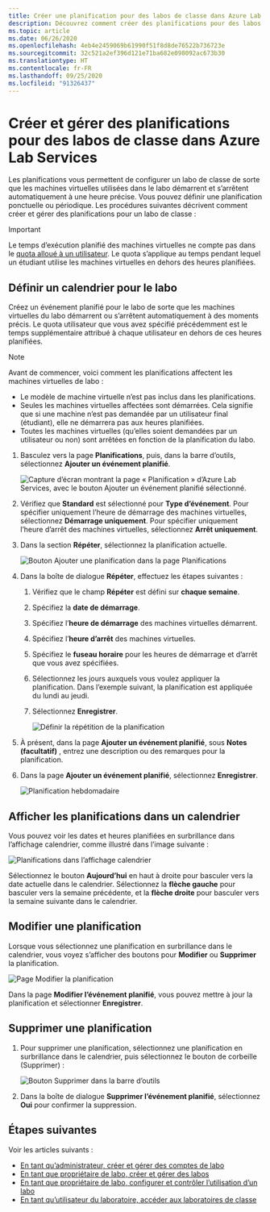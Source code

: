 ```yaml
---
title: Créer une planification pour des labos de classe dans Azure Lab Services | Microsoft Docs
description: Découvrez comment créer des planifications pour des labos de classe dans Azure Lab Services de sorte que les machines virtuelles utilisées dans les labos démarrent et s’arrêtent à une heure précise.
ms.topic: article
ms.date: 06/26/2020
ms.openlocfilehash: 4eb4e2459069b61990f51f8d8de76522b736723e
ms.sourcegitcommit: 32c521a2ef396d121e71ba682e098092ac673b30
ms.translationtype: HT
ms.contentlocale: fr-FR
ms.lasthandoff: 09/25/2020
ms.locfileid: "91326437"
---
```

# <a name="create-and-manage-schedules-for-classroom-labs-in-azure-lab-services"></a>Créer et gérer des planifications pour des labos de classe dans Azure Lab Services 
Les planifications vous permettent de configurer un labo de classe de sorte que les machines virtuelles utilisées dans le labo démarrent et s’arrêtent automatiquement à une heure précise. Vous pouvez définir une planification ponctuelle ou périodique. Les procédures suivantes décrivent comment créer et gérer des planifications pour un labo de classe : 

> [!IMPORTANT]
> Le temps d’exécution planifié des machines virtuelles ne compte pas dans le [quota alloué à un utilisateur](how-to-configure-student-usage.md#set-quotas-for-users). Le quota s’applique au temps pendant lequel un étudiant utilise les machines virtuelles en dehors des heures planifiées. 

## <a name="set-a-schedule-for-the-lab"></a>Définir un calendrier pour le labo
Créez un événement planifié pour le labo de sorte que les machines virtuelles du labo démarrent ou s’arrêtent automatiquement à des moments précis. Le quota utilisateur que vous avez spécifié précédemment est le temps supplémentaire attribué à chaque utilisateur en dehors de ces heures planifiées. 

> [!NOTE]
> Avant de commencer, voici comment les planifications affectent les machines virtuelles de labo : 
>- Le modèle de machine virtuelle n’est pas inclus dans les planifications. 
>- Seules les machines virtuelles affectées sont démarrées. Cela signifie que si une machine n’est pas demandée par un utilisateur final (étudiant), elle ne démarrera pas aux heures planifiées. 
>- Toutes les machines virtuelles (qu’elles soient demandées par un utilisateur ou non) sont arrêtées en fonction de la planification du labo. 

1. Basculez vers la page **Planifications**, puis, dans la barre d’outils, sélectionnez **Ajouter un événement planifié**. 

    ![Capture d’écran montrant la page « Planification » d’Azure Lab Services, avec le bouton Ajouter un événement planifié sélectionné.](./media/how-to-create-schedules/add-schedule-button.png)
2. Vérifiez que **Standard** est sélectionné pour **Type d’événement**. Pour spécifier uniquement l’heure de démarrage des machines virtuelles, sélectionnez **Démarrage uniquement**. Pour spécifier uniquement l’heure d’arrêt des machines virtuelles, sélectionnez **Arrêt uniquement**. 
7. Dans la section **Répéter**, sélectionnez la planification actuelle. 

    ![Bouton Ajouter une planification dans la page Planifications](./media/how-to-create-schedules/select-current-schedule.png)
5. Dans la boîte de dialogue **Répéter**, effectuez les étapes suivantes :
    1. Vérifiez que le champ **Répéter** est défini sur **chaque semaine**. 
    3. Spécifiez la **date de démarrage**.
    4. Spécifiez l’**heure de démarrage** des machines virtuelles démarrent.
    5. Spécifiez l’**heure d’arrêt** des machines virtuelles. 
    6. Spécifiez le **fuseau horaire** pour les heures de démarrage et d’arrêt que vous avez spécifiées. 
    2. Sélectionnez les jours auxquels vous voulez appliquer la planification. Dans l’exemple suivant, la planification est appliquée du lundi au jeudi. 
    8. Sélectionnez **Enregistrer**. 

        ![Définir la répétition de la planification](./media/how-to-create-schedules/set-repeat-schedule.png)

3. À présent, dans la page **Ajouter un événement planifié**, sous **Notes (facultatif)** , entrez une description ou des remarques pour la planification. 
4. Dans la page **Ajouter un événement planifié**, sélectionnez **Enregistrer**. 

    ![Planification hebdomadaire](./media/how-to-create-schedules/add-schedule-page-weekly.png)

## <a name="view-schedules-in-calendar"></a>Afficher les planifications dans un calendrier
Vous pouvez voir les dates et heures planifiées en surbrillance dans l’affichage calendrier, comme illustré dans l’image suivante :

![Planifications dans l’affichage calendrier](./media/how-to-create-schedules/schedules-calendar.png)

Sélectionnez le bouton **Aujourd’hui** en haut à droite pour basculer vers la date actuelle dans le calendrier. Sélectionnez la **flèche gauche** pour basculer vers la semaine précédente, et la **flèche droite** pour basculer vers la semaine suivante dans le calendrier. 

## <a name="edit-a-schedule"></a>Modifier une planification
Lorsque vous sélectionnez une planification en surbrillance dans le calendrier, vous voyez s’afficher des boutons pour **Modifier** ou **Supprimer** la planification. 

![Page Modifier la planification](./media/how-to-create-schedules/schedule-edit-button.png)

Dans la page **Modifier l’événement planifié**, vous pouvez mettre à jour la planification et sélectionner **Enregistrer**. 

## <a name="delete-a-schedule"></a>Supprimer une planification

1. Pour supprimer une planification, sélectionnez une planification en surbrillance dans le calendrier, puis sélectionnez le bouton de corbeille (Supprimer) :

    ![Bouton Supprimer dans la barre d’outils](./media/how-to-create-schedules/schedule-delete-button.png)
2. Dans la boîte de dialogue **Supprimer l’événement planifié**, sélectionnez **Oui** pour confirmer la suppression. 



## <a name="next-steps"></a>Étapes suivantes
Voir les articles suivants :

- [En tant qu’administrateur, créer et gérer des comptes de labo](how-to-manage-lab-accounts.md)
- [En tant que propriétaire de labo, créer et gérer des labos](how-to-manage-classroom-labs.md)
- [En tant que propriétaire de labo, configurer et contrôler l’utilisation d’un labo](how-to-configure-student-usage.md)
- [En tant qu’utilisateur du laboratoire, accéder aux laboratoires de classe](how-to-use-classroom-lab.md)
